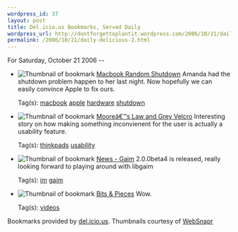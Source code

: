 ```yaml
--- 
wordpress_id: 37
layout: post
title: Del.icio.us Bookmarks, Served Daily
wordpress_url: http://dontforgettoplantit.wordpress.com/2006/10/21/daily-delicious-2/
permalink: /2006/10/21/daily-delicious-2.html
---
```

<p class="daily-delicious-header">For Saturday, October 21 2006 --</p>

<ul class="daily-delicious">
	<li><p><img alt="Thumbnail of bookmark" src="http://images.websnapr.com/?url=http://www.macbookrandomshutdown.com/" />
<a title="http://www.macbookrandomshutdown.com/" href="http://www.macbookrandomshutdown.com/">Macbook Random Shutdown</a>
Amanda had the shutdown problem happen to her last night.  Now hopefully we can easily convince Apple to fix ours.</p>
<div class="daily-delicious-tags">Tag(s): <a href="http://del.icio.us/popular/macbook">macbook</a> <a href="http://del.icio.us/popular/apple">apple</a> <a href="http://del.icio.us/popular/hardware">hardware</a> <a href="http://del.icio.us/popular/shutdown">shutdown</a></div>
</li>
	<li><p><img alt="Thumbnail of bookmark" src="http://images.websnapr.com/?url=http://www.lenovoblogs.com/design/design-theory/2006/08/02/moores-law-and-grey-velcro/" />
<a title="http://www.lenovoblogs.com/design/design-theory/2006/08/02/moores-law-and-grey-velcro/" href="http://www.lenovoblogs.com/design/design-theory/2006/08/02/moores-law-and-grey-velcro/">Mooreâ€™s Law and Grey Velcro</a>
Interesting story on how making something inconvienent for the user is actually a usability feature.</p>
<div class="daily-delicious-tags">Tag(s): <a href="http://del.icio.us/popular/thinkpads">thinkpads</a> <a href="http://del.icio.us/popular/usability">usability</a></div>
</li>
	<li><p><img alt="Thumbnail of bookmark" src="http://images.websnapr.com/?url=http://gaim.sourceforge.net/index.php?id=172" />
<a title="http://gaim.sourceforge.net/index.php?id=172" href="http://gaim.sourceforge.net/index.php?id=172">News - Gaim</a>
2.0.0beta4 is released, really looking forward to playing around with libgaim</p>
<div class="daily-delicious-tags">Tag(s): <a href="http://del.icio.us/popular/im">im</a> <a href="http://del.icio.us/popular/gaim">gaim</a></div>
</li>
	<li><p><img alt="Thumbnail of bookmark" src="http://images.websnapr.com/?url=http://bitsandpieces1.blogspot.com/2006/10/quick-change-artists-on-americas-got.html" />
<a title="http://bitsandpieces1.blogspot.com/2006/10/quick-change-artists-on-americas-got.html" href="http://bitsandpieces1.blogspot.com/2006/10/quick-change-artists-on-americas-got.html">Bits &amp; Pieces</a>
Wow.</p>
<div class="daily-delicious-tags">Tag(s): <a href="http://del.icio.us/popular/videos">videos</a></div>
</li>
</ul>
<p class="daily-delicious-footer">Bookmarks provided by <a href="http://del.icio.us/cyu">del.icio.us</a>.  Thumbnails courtesy of <a href="http://websnapr.com">WebSnapr</a></p>
